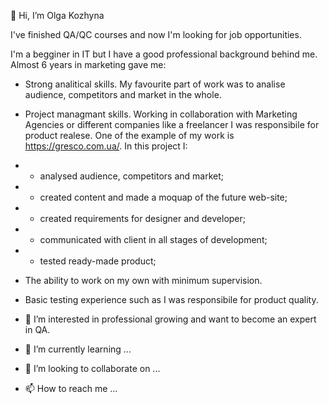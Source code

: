 👋 Hi, I’m Olga Kozhyna

I've finished QA/QC courses and now I'm looking for job opportunities.

I'm a begginer in IT but I have a good professional background behind me.
Almost 6 years in marketing gave me:
- Strong analitical skills. My favourite part of work was to analise audience, competitors and market in the whole.
- Project managmant skills. Working in collaboration with Marketing Agencies or different companies like a freelancer I was responsibile for product realese. One of the example of my work is https://gresco.com.ua/. In this project I:
- - analysed audience, competitors and market;
- - created content and made a moquap of the future web-site;
- - created requirements for designer and developer;
- - communicated with client in all stages of development;
- - tested ready-made product;
- The ability to work on my own with minimum supervision.
- Basic testing experience such as I was responsibile for product quality.



- 👀 I’m interested in professional growing and want to become an expert in QA.
- 🌱 I’m currently learning ...
- 💞️ I’m looking to collaborate on ...
- 📫 How to reach me ...

<!---
Pomarancha12/Pomarancha12 is a ✨ special ✨ repository because its `README.md` (this file) appears on your GitHub profile.
You can click the Preview link to take a look at your changes.
--->
